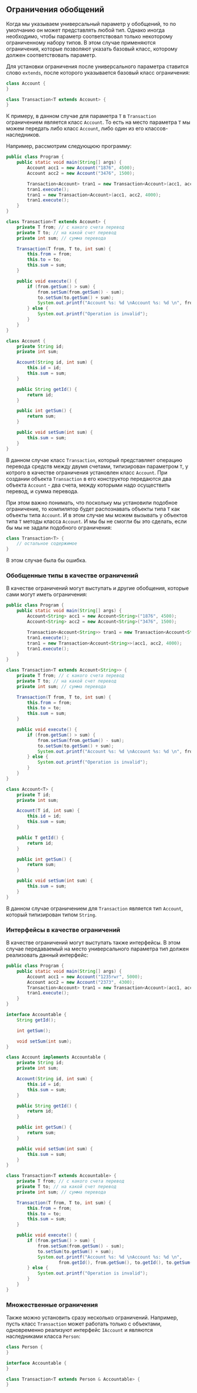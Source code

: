 ## Ограничения обобщений
Когда мы указываем универсальный параметр у обобщений, то по умолчанию он может представлять любой тип. Однако иногда необходимо, чтобы параметр соответствовал только некоторому ограниченному набору типов. В этом случае применяются ограничения, которые позволяют указать базовый класс, которому должен соответствовать параметр.

Для установки ограничения после универсального параметра ставится слово `extends`, после которого указывается базовый класс ограничения:
```java
class Account {
}

class Transaction<T extends Account> {
}
```

К примеру, в данном случае для параметра `T` в `Transaction` ограничением является класс `Account`. То есть на место параметра `T` мы можем передать либо класс `Account`, либо один из его классов-наследников.

Например, рассмотрим следующюю программу:
```java
public class Program {
    public static void main(String[] args) {
        Account acc1 = new Account("1876", 4500);
        Account acc2 = new Account("3476", 1500);

        Transaction<Account> tran1 = new Transaction<Account>(acc1, acc2, 4000);
        tran1.execute();
        tran1 = new Transaction<Account>(acc1, acc2, 4000);
        tran1.execute();
    }
}

class Transaction<T extends Account> {
    private T from; // с какого счета перевод
    private T to; // на какой счет перевод
    private int sum; // сумма перевода

    Transaction(T from, T to, int sum) {
        this.from = from;
        this.to = to;
        this.sum = sum;
    }

    public void execute() {
        if (from.getSum() > sum) {
            from.setSum(from.getSum() - sum);
            to.setSum(to.getSum() + sum);
            System.out.printf("Account %s: %d \nAccount %s: %d \n", from.getId(), from.getSum(), to.getId(), to.getSum());
        } else {
            System.out.printf("Operation is invalid");
        }
    }
}

class Account {
    private String id;
    private int sum;

    Account(String id, int sum) {
        this.id = id;
        this.sum = sum;
    }

    public String getId() {
        return id;
    }

    public int getSum() {
        return sum;
    }

    public void setSum(int sum) {
        this.sum = sum;
    }
}
```

В данном случае класс `Transaction`, который представляет операцию перевода средств между двумя счетами, типизирован параметром `T`, у котрого в качестве ограничения установлен класс `Account`. При создании объекта `Transaction` в его конструктор передаются два объекта `Account` - два счета, между которыми надо осуществить перевод, и сумма перевода.

При этом важно понимать, что поскольку мы установили подобное ограничение, то компилятор будет распознавать объекты типа `T` как объекты типа `Account`. И в этом случае мы можем вызывать у объектов типа `T` методы класса `Account`. И мы бы не смогли бы это сделать, если бы мы не задали подобного ограничения:
```java
class Transaction<T> {
    // остальное содержимое
}
```

В этом случае была бы ошибка.

### Обобщенные типы в качестве ограничений
В качестве ограничений могут выступать и другие обобщения, которые сами могут иметь ограничения:
```java
public class Program {
    public static void main(String[] args) {
        Account<String> acc1 = new Account<String>("1876", 4500);
        Account<String> acc2 = new Account<String>("3476", 1500);

        Transaction<Account<String>> tran1 = new Transaction<Account<String>>(acc1, acc2, 4000);
        tran1.execute();
        tran1 = new Transaction<Account<String>>(acc1, acc2, 4000);
        tran1.execute();
    }
}

class Transaction<T extends Account<String>> {
    private T from; // с какого счета перевод
    private T to; // на какой счет перевод
    private int sum; // сумма перевода

    Transaction(T from, T to, int sum) {
        this.from = from;
        this.to = to;
        this.sum = sum;
    }

    public void execute() {
        if (from.getSum() > sum) {
            from.setSum(from.getSum() - sum);
            to.setSum(to.getSum() + sum);
            System.out.printf("Account %s: %d \nAccount %s: %d \n", from.getId(), from.getSum(), to.getId(), to.getSum());
        } else {
            System.out.printf("Operation is invalid");
        }
    }
}

class Account<T> {
    private T id;
    private int sum;

    Account(T id, int sum) {
        this.id = id;
        this.sum = sum;
    }

    public T getId() {
        return id;
    }

    public int getSum() {
        return sum;
    }

    public void setSum(int sum) {
        this.sum = sum;
    }
}
```

В данном случае ограничением для `Transaction` является тип `Account`, который типизирован типом `String`.

### Интерфейсы в качестве ограничений
В качестве ограничений могут выступать также интерфейсы. В этом случае передаваемый на место универсального параметра тип должен реализовать данный интерфейс:
```java
public class Program {
    public static void main(String[] args) {
        Account acc1 = new Account("1235rwr", 5000);
        Account acc2 = new Account("2373", 4300);
        Transaction<Account> tran1 = new Transaction<Account>(acc1, acc2, 1560);
        tran1.execute();
    }
}

interface Accountable {
    String getId();

    int getSum();

    void setSum(int sum);
}

class Account implements Accountable {
    private String id;
    private int sum;

    Account(String id, int sum) {
        this.id = id;
        this.sum = sum;
    }

    public String getId() {
        return id;
    }

    public int getSum() {
        return sum;
    }

    public void setSum(int sum) {
        this.sum = sum;
    }
}

class Transaction<T extends Accountable> {
    private T from; // с какого счета перевод
    private T to; // на какой счет перевод
    private int sum; // сумма перевода

    Transaction(T from, T to, int sum) {
        this.from = from;
        this.to = to;
        this.sum = sum;
    }

    public void execute() {
        if (from.getSum() > sum) {
            from.setSum(from.getSum() - sum);
            to.setSum(to.getSum() + sum);
            System.out.printf("Account %s: %d \nAccount %s: %d \n",
                    from.getId(), from.getSum(), to.getId(), to.getSum());
        } else {
            System.out.printf("Operation is invalid");
        }
    }
}
```

### Множественные ограничения
Также можно установить сразу несколько ограничений. Например, пусть класс `Transaction` может работать только с объектами, одновременно реализуют интерфейс `IAccount` и являются наследниками класса `Person`:
```java
class Person {
}

interface Accountable {
}

class Transaction<T extends Person & Accountable> {
}

```
